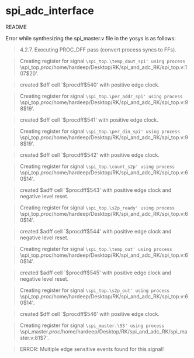 # spi_adc_interface

README

Error while synthesizing the spi_master.v file in the yosys is as follows:

>4.2.7. Executing PROC_DFF pass (convert process syncs to FFs).

>Creating register for signal `\spi_top.\temp_dout_spi' using process `\spi_top.$proc$/home/hardeep/Desktop/RK/spi_and_adc_RK/spi_top.v:107$20'.

> created $dff cell `$procdff$540' with positive edge clock.

>Creating register for signal `\spi_top.\per_addr_spi' using process `\spi_top.$proc$/home/hardeep/Desktop/RK/spi_and_adc_RK/spi_top.v:98$19'.

> created $dff cell `$procdff$541' with positive edge clock.

>Creating register for signal `\spi_top.\per_din_spi' using process `\spi_top.$proc$/home/hardeep/Desktop/RK/spi_and_adc_RK/spi_top.v:98$19'.

> created $dff cell `$procdff$542' with positive edge clock.

>Creating register for signal `\spi_top.\count_s2p' using process `\spi_top.$proc$/home/hardeep/Desktop/RK/spi_and_adc_RK/spi_top.v:60$14'.

> created $adff cell `$procdff$543' with positive edge clock and negative level reset.

>Creating register for signal `\spi_top.\s2p_ready' using process `\spi_top.$proc$/home/hardeep/Desktop/RK/spi_and_adc_RK/spi_top.v:60$14'.

> created $adff cell `$procdff$544' with positive edge clock and negative level reset.

>Creating register for signal `\spi_top.\temp_out' using process `\spi_top.$proc$/home/hardeep/Desktop/RK/spi_and_adc_RK/spi_top.v:60$14'.

> created $adff cell `$procdff$545' with positive edge clock and negative level reset.

>Creating register for signal `\spi_top.\s2p_out' using process `\spi_top.$proc$/home/hardeep/Desktop/RK/spi_and_adc_RK/spi_top.v:60$14'.

> created $dff cell `$procdff$546' with positive edge clock.

>Creating register for signal `\spi_master.\SS' using process `\spi_master.$proc$/home/hardeep/Desktop/RK/spi_and_adc_RK/spi_master.v:81$7'.

>ERROR: Multiple edge sensitive events found for this signal!
